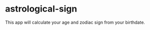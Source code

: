 astrological-sign
=================

This app will calculate your age and zodiac sign from your birthdate.
